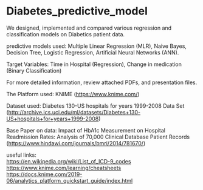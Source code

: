 # Diabetes_predictive_model
We designed, implemented and compared various regression and classification models on Diabetics patient data.

predictive models used: Multiple Linear Regression (MLR), Naive Bayes, Decision Tree, Logistic Regression, Artificial Neural Networks (ANN).  

Target Variables: Time in Hospital (Regression), Change in medication (Binary Classification)

For more detailed information, review attached PDFs, and presentation files.

The Platform used: KNIME (https://www.knime.com/)  

Dataset used: Diabetes 130-US hospitals for years 1999-2008 Data Set (http://archive.ics.uci.edu/ml/datasets/Diabetes+130-US+hospitals+for+years+1999-2008)  

Base Paper on data: Impact of HbA1c Measurement on Hospital Readmission Rates: Analysis of 70,000 Clinical Database Patient Records (https://www.hindawi.com/journals/bmri/2014/781670/)  

useful links:  
https://en.wikipedia.org/wiki/List_of_ICD-9_codes  
https://www.knime.com/learning/cheatsheets  
https://docs.knime.com/2019-06/analytics_platform_quickstart_guide/index.html  
